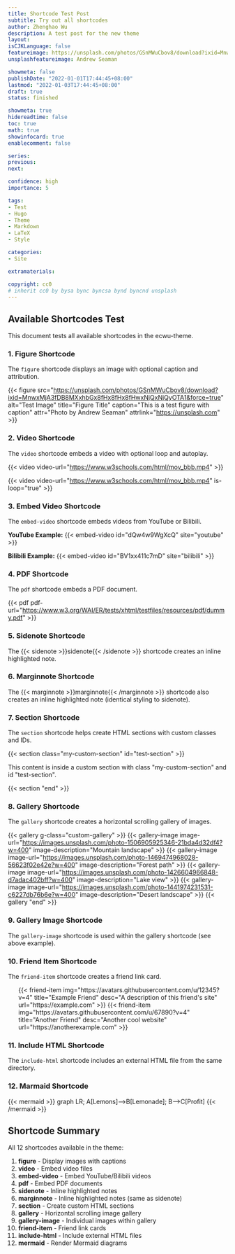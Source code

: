 ```yaml
---
title: Shortcode Test Post
subtitle: Try out all shortcodes
author: Zhenghao Wu
description: A test post for the new theme
layout: 
isCJKLanguage: false
featureimage: https://unsplash.com/photos/GSnMWuCbov8/download?ixid=MnwxMjA3fDB8MXxhbGx8fHx8fHx8fHwxNjQxNjQyOTA1&force=true
unsplashfeatureimage: Andrew Seaman

showmeta: false
publishDate: "2022-01-01T17:44:45+08:00"
lastmod: "2022-01-03T17:44:45+08:00"
draft: true
status: finished

showmeta: true
hidereadtime: false
toc: true
math: true
showinfocard: true
enablecomment: false

series:
previous:
next:

confidence: high
importance: 5

tags:
- Test
- Hugo
- Theme
- Markdown
- LaTeX
- Style

categories:
- Site

extramaterials:

copyright: cc0
# inherit cc0 by bysa bync byncsa bynd byncnd unsplash
---
```


## Available Shortcodes Test

This document tests all available shortcodes in the ecwu-theme.

### 1. Figure Shortcode

The `figure` shortcode displays an image with optional caption and attribution.

{{< figure src="https://unsplash.com/photos/GSnMWuCbov8/download?ixid=MnwxMjA3fDB8MXxhbGx8fHx8fHx8fHwxNjQxNjQyOTA1&force=true" alt="Test Image" title="Figure Title" caption="This is a test figure with caption" attr="Photo by Andrew Seaman" attrlink="https://unsplash.com" >}}

### 2. Video Shortcode

The `video` shortcode embeds a video with optional loop and autoplay.

{{< video video-url="https://www.w3schools.com/html/mov_bbb.mp4" >}}

{{< video video-url="https://www.w3schools.com/html/mov_bbb.mp4" is-loop="true" >}}

### 3. Embed Video Shortcode

The `embed-video` shortcode embeds videos from YouTube or Bilibili.

**YouTube Example:**
{{< embed-video id="dQw4w9WgXcQ" site="youtube" >}}

**Bilibili Example:**
{{< embed-video id="BV1xx411c7mD" site="bilibili" >}}

### 4. PDF Shortcode

The `pdf` shortcode embeds a PDF document.

{{< pdf pdf-url="https://www.w3.org/WAI/ER/tests/xhtml/testfiles/resources/pdf/dummy.pdf" >}}

### 5. Sidenote Shortcode

The {{< sidenote >}}sidenote{{< /sidenote >}} shortcode creates an inline highlighted note.

### 6. Marginnote Shortcode

The {{< marginnote >}}marginnote{{< /marginnote >}} shortcode also creates an inline highlighted note (identical styling to sidenote).

### 7. Section Shortcode

The `section` shortcode helps create HTML sections with custom classes and IDs.

{{< section class="my-custom-section" id="test-section" >}}

This content is inside a custom section with class "my-custom-section" and id "test-section".

{{< section "end" >}}

### 8. Gallery Shortcode

The `gallery` shortcode creates a horizontal scrolling gallery of images.

{{< gallery g-class="custom-gallery" >}}
{{< gallery-image image-url="https://images.unsplash.com/photo-1506905925346-21bda4d32df4?w=400" image-description="Mountain landscape" >}}
{{< gallery-image image-url="https://images.unsplash.com/photo-1469474968028-56623f02e42e?w=400" image-description="Forest path" >}}
{{< gallery-image image-url="https://images.unsplash.com/photo-1426604966848-d7adac402bff?w=400" image-description="Lake view" >}}
{{< gallery-image image-url="https://images.unsplash.com/photo-1441974231531-c6227db76b6e?w=400" image-description="Desert landscape" >}}
{{< gallery "end" >}}

### 9. Gallery Image Shortcode

The `gallery-image` shortcode is used within the gallery shortcode (see above example).

### 10. Friend Item Shortcode

The `friend-item` shortcode creates a friend link card.

<ul class="divide-y divide-gray-200 dark:divide-gray-700">
{{< friend-item img="https://avatars.githubusercontent.com/u/12345?v=4" title="Example Friend" desc="A description of this friend's site" url="https://example.com" >}}
{{< friend-item img="https://avatars.githubusercontent.com/u/67890?v=4" title="Another Friend" desc="Another cool website" url="https://anotherexample.com" >}}
</ul>

### 11. Include HTML Shortcode

The `include-html` shortcode includes an external HTML file from the same directory.

<!-- Note: This requires an HTML file in the same directory -->
<!-- {{< include-html "example.html" >}} -->

### 12. Marmaid Shortcode

{{< mermaid >}}
graph LR;
A[Lemons]-->B[Lemonade];
B-->C[Profit]
{{< /mermaid >}}

## Shortcode Summary

All 12 shortcodes available in the theme:

1. **figure** - Display images with captions
2. **video** - Embed video files
3. **embed-video** - Embed YouTube/Bilibili videos
4. **pdf** - Embed PDF documents
5. **sidenote** - Inline highlighted notes
6. **marginnote** - Inline highlighted notes (same as sidenote)
7. **section** - Create custom HTML sections
8. **gallery** - Horizontal scrolling image gallery
9. **gallery-image** - Individual images within gallery
10. **friend-item** - Friend link cards
11. **include-html** - Include external HTML files
12. **mermaid** - Render Mermaid diagrams
